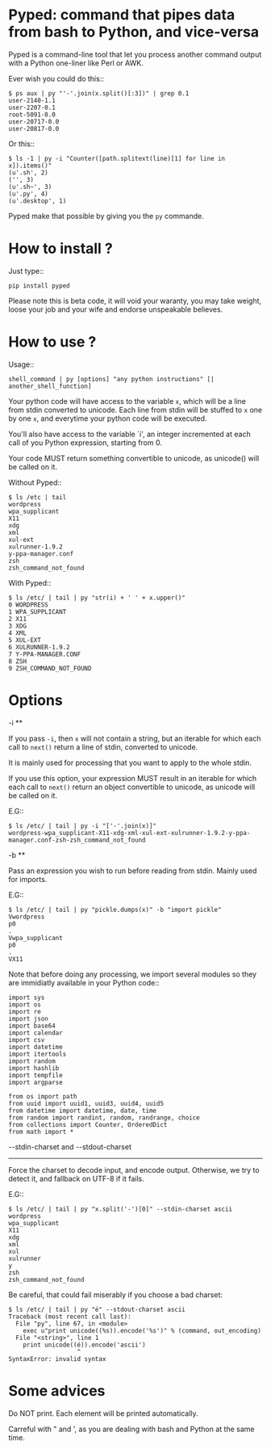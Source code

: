 Pyped: command that pipes data from bash to Python, and vice-versa
=================================================================

Pyped is a command-line tool that let you process another command output with a Python one-liner like Perl or AWK.

Ever wish you could do this::

    $ ps aux | py "'-'.join(x.split()[:3])" | grep 0.1
    user-2140-1.1
    user-2207-0.1
    root-5091-0.0
    user-20717-0.0
    user-20817-0.0

Or this::

    $ ls -1 | py -i "Counter([path.splitext(line)[1] for line in x]).items()"
    (u'.sh', 2)
    ('', 3)
    (u'.sh~', 3)
    (u'.py', 4)
    (u'.desktop', 1)


Pyped make that possible by giving you the `py` commande.

How to install ?
=================

Just type::

    pip install pyped

Please note this is beta code, it will void your waranty, you may take weight,
loose your job and your wife and endorse unspeakable believes.

How to use ?
=============

Usage::

    shell_command | py [options] "any python instructions" [| another_shell_function]

Your python code will have access to the variable `x`, which will be a line from
stdin converted to unicode. Each line from stdin will be stuffed to `x` one by
one `x`, and everytime your python code will be executed.

You'll also have access to the variable `i', an integer incremented at each
call of you Python expression, starting from 0.

Your code MUST return something convertible to unicode, as unicode() will be called on it.

Without Pyped::

    $ ls /etc | tail
    wordpress
    wpa_supplicant
    X11
    xdg
    xml
    xul-ext
    xulrunner-1.9.2
    y-ppa-manager.conf
    zsh
    zsh_command_not_found

With Pyped::

    $ ls /etc/ | tail | py "str(i) + ' ' + x.upper()"
    0 WORDPRESS
    1 WPA_SUPPLICANT
    2 X11
    3 XDG
    4 XML
    5 XUL-EXT
    6 XULRUNNER-1.9.2
    7 Y-PPA-MANAGER.CONF
    8 ZSH
    9 ZSH_COMMAND_NOT_FOUND

Options
=======

-i
**

If you pass `-i`, then `x` will not contain a string, but an iterable for which
each call to `next()` return a line of stdin, converted to unicode.

It is mainly used for processing that you want to apply to the whole stdin.

If you use this option, your expression MUST result in an iterable for which
each call to `next()` return an object convertible to unicode, as unicode
will be called on it.

E.G::

    $ ls /etc/ | tail | py -i "['-'.join(x)]"
    wordpress-wpa_supplicant-X11-xdg-xml-xul-ext-xulrunner-1.9.2-y-ppa-manager.conf-zsh-zsh_command_not_found


-b
**

Pass an expression you wish to run before reading from stdin.
Mainly used for imports.

E.G::

    $ ls /etc/ | tail | py "pickle.dumps(x)" -b "import pickle"
    Vwordpress
    p0
    .
    Vwpa_supplicant
    p0
    .
    VX11


Note that before doing any processing, we import several modules so they are
immidiatly available in your Python code::

    import sys
    import os
    import re
    import json
    import base64
    import calendar
    import csv
    import datetime
    import itertools
    import random
    import hashlib
    import tempfile
    import argparse

    from os import path
    from uuid import uuid1, uuid3, uuid4, uuid5
    from datetime import datetime, date, time
    from random import randint, random, randrange, choice
    from collections import Counter, OrderedDict
    from math import *

--stdin-charset and --stdout-charset
************************************

Force the charset to decode input, and encode output. Otherwise, we try to
detect it, and fallback on UTF-8 if it fails.

E.G::

    $ ls /etc/ | tail | py "x.split('-')[0]" --stdin-charset ascii
    wordpress
    wpa_supplicant
    X11
    xdg
    xml
    xul
    xulrunner
    y
    zsh
    zsh_command_not_found

Be careful, that could fail miserably if you choose a bad charset:

    $ ls /etc/ | tail | py "é" --stdout-charset ascii
    Traceback (most recent call last):
      File "py", line 67, in <module>
        exec u"print unicode((%s)).encode('%s')" % (command, out_encoding)
      File "<string>", line 1
        print unicode((é)).encode('ascii')
                       ^
    SyntaxError: invalid syntax

Some advices
=============

Do NOT print. Each element will be printed automatically.

Carreful with " and ', as you are dealing with bash and Python at the same time.